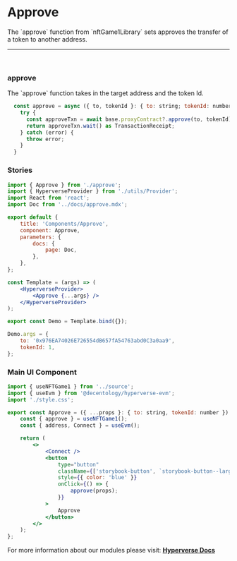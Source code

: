 # Approve

<p> The `approve` function from `nftGame1Library` sets approves the transfer of a token to another address. </p>

---

<br>

### approve

<p> The `approve` function takes in the target address and the token Id. </p>

```jsx
  const approve = async ({ to, tokenId }: { to: string; tokenId: number }) => {
    try {
      const approveTxn = await base.proxyContract?.approve(to, tokenId);
      return approveTxn.wait() as TransactionReceipt;
    } catch (error) {
      throw error;
    }
  }
```

### Stories

```jsx
import { Approve } from './approve';
import { HyperverseProvider } from './utils/Provider';
import React from 'react';
import Doc from '../docs/approve.mdx';

export default {
	title: 'Components/Approve',
	component: Approve,
	parameters: {
		docs: {
			page: Doc,
		},
	},
};

const Template = (args) => (
	<HyperverseProvider>
		<Approve {...args} />
	</HyperverseProvider>
);

export const Demo = Template.bind({});

Demo.args = {
	to: '0x976EA74026E726554dB657fA54763abd0C3a0aa9',
	tokenId: 1,
};
```

### Main UI Component

```jsx
import { useNFTGame1 } from '../source';
import { useEvm } from '@decentology/hyperverse-evm';
import './style.css';

export const Approve = ({ ...props }: { to: string, tokenId: number }) => {
	const { approve } = useNFTGame1();
	const { address, Connect } = useEvm();

	return (
		<>
			<Connect />
			<button
				type="button"
				className={['storybook-button', `storybook-button--large`].join(' ')}
				style={{ color: 'blue' }}
				onClick={() => {
					approve(props);
				}}
			>
				Approve
			</button>
		</>
	);
};
```

For more information about our modules please visit: [**Hyperverse Docs**](docs.hyperverse.dev)

